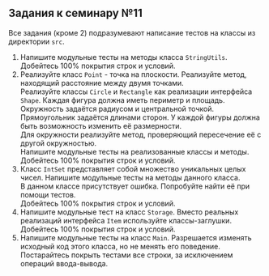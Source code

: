 ## Задания к семинару №11

Все задания (кроме 2) подразумевают написание тестов на классы из директории `src`.

1. Напишите модульные тесты на методы класса `StringUtils`. \
   Добейтесь 100% покрытия строк и условий.
2. Реализуйте класс `Point` - точка на плоскости. Реализуйте метод, находящий расстояние между двумя точками. \
   Реализуйте классы `Circle` и `Rectangle` как реализации интерфейса `Shape`. Каждая фигура должна иметь периметр и площадь. Окружность задаётся радиусом и центральной точкой. Прямоугольник задаётся длинами сторон. У каждой фигуры должна быть возможность изменить её размерности. \
   Для окружности реализуйте метод, проверяющий пересечение её с другой окружностью. \
   Напишите модульные тесты на реализованные классы и методы. \
   Добейтесь 100% покрытия строк и условий.
3. Класс `IntSet` представляет собой множество уникальных целых чисел. Напишите модульные тесты на методы данного класса. \
   В данном классе присутствует ошибка. Попробуйте найти её при помощи тестов. \
   Добейтесь 100% покрытия строк и условий.
4. Напишите модульные тест на класс `Storage`. Вместо реальных реализаций интерфейса `Item` используйте классы-заглушки. \
   Добейтесь 100% покрытия строк и условий.
5. Напишите модульные тесты на класс `Main`. Разрешается изменять исходный код этого класса, но не менять его поведение. \
   Постарайтесь покрыть тестами все строки, за исключением операций ввода-вывода.
